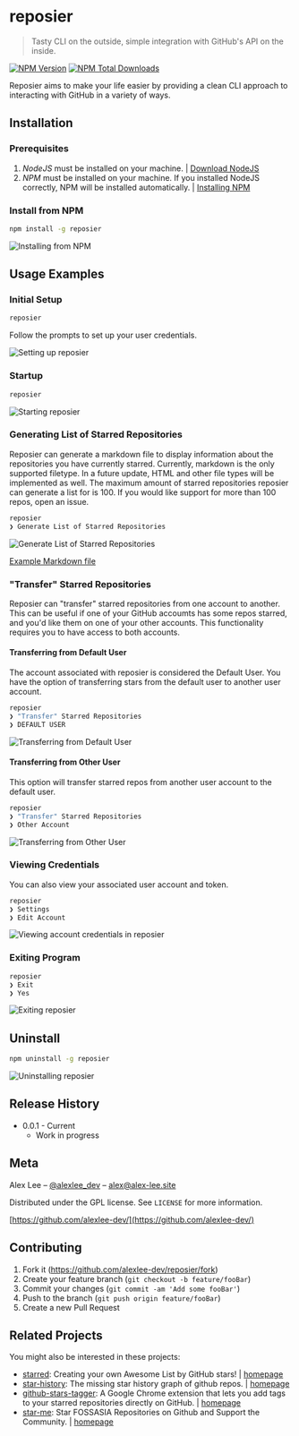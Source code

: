 # reposier

> Tasty CLI on the outside, simple integration with GitHub's API on the inside.

[![NPM Version][npm-image]][npm-url]
[![NPM Total Downloads][npm-downloads]][npm-url]

Reposier aims to make your life easier by providing a clean CLI approach to interacting with GitHub in a variety of ways.

## Installation

### Prerequisites

1. _NodeJS_ must be installed on your machine. | [Download NodeJS](https://nodejs.org/en/)
2. _NPM_ must be installed on your machine. If you installed NodeJS correctly, NPM will be installed automatically. | [Installing NPM](https://www.npmjs.com/get-npm)

### Install from NPM

```sh
npm install -g reposier
```

![Installing from NPM](https://res.cloudinary.com/alexlee-dev/image/upload/v1535747752/reposier/install.svg)

## Usage Examples

### Initial Setup

```sh
reposier
```

Follow the prompts to set up your user credentials.

![Setting up reposier](https://res.cloudinary.com/alexlee-dev/image/upload/v1535748524/reposier/setup.svg)

### Startup

```sh
reposier
```

![Starting reposier](https://res.cloudinary.com/alexlee-dev/image/upload/v1535748684/reposier/startup.svg)

### Generating List of Starred Repositories

Reposier can generate a markdown file to display information about the repositories you have currently starred.
Currently, markdown is the only supported filetype. In a future update, HTML and other file types will be implemented as well.
The maximum amount of starred repositories reposier can generate a list for is 100. If you would like support for more than 100 repos, open an issue.

```sh
reposier
❯ Generate List of Starred Repositories
```

![Generate List of Starred Repositories](https://res.cloudinary.com/alexlee-dev/image/upload/v1535748940/reposier/generateList.svg)

[Example Markdown file](https://github.com/alexlee-dev/reposier/blob/master/examples/exports/md/starredRepos.md)

### "Transfer" Starred Repositories

Reposier can "transfer" starred repositories from one account to another. This can be useful if one of your GitHub accoumts has some repos starred, and you'd like them on one of your other accounts. This functionality requires you to have access to both accounts.

#### Transferring from Default User

The account associated with reposier is considered the Default User. You have the option of transferring stars from the default user to another user account.

```sh
reposier
❯ "Transfer" Starred Repositories
❯ DEFAULT USER
```

![Transferring from Default User](https://res.cloudinary.com/alexlee-dev/image/upload/v1535749729/reposier/fromDefaultToOther.svg)

#### Transferring from Other User

This option will transfer starred repos from another user account to the default user.

```sh
reposier
❯ "Transfer" Starred Repositories
❯ Other Account
```

![Transferring from Other User](https://res.cloudinary.com/alexlee-dev/image/upload/v1535750263/fromOtherToDefault.svg)

### Viewing Credentials

You can also view your associated user account and token.

```sh
reposier
❯ Settings
❯ Edit Account
```

![Viewing account credentials in reposier](https://res.cloudinary.com/alexlee-dev/image/upload/v1535750543/reposier/viewCredentials.svg)

### Exiting Program

```sh
reposier
❯ Exit
❯ Yes
```

![Exiting reposier](https://res.cloudinary.com/alexlee-dev/image/upload/v1535750701/exit.svg)

## Uninstall

```sh
npm uninstall -g reposier
```

![Uninstalling reposier](https://res.cloudinary.com/alexlee-dev/image/upload/v1535750877/reposier/uninstall.svg)

## Release History

- 0.0.1 - Current
  - Work in progress

## Meta

Alex Lee – [@alexlee_dev](https://twitter.com/alexlee_dev) – alex@alex-lee.site

Distributed under the GPL license. See `LICENSE` for more information.

[https://github.com/alexlee-dev/](https://github.com/alexlee-dev/)

## Contributing

1. Fork it (<https://github.com/alexlee-dev/reposier/fork>)
2. Create your feature branch (`git checkout -b feature/fooBar`)
3. Commit your changes (`git commit -am 'Add some fooBar'`)
4. Push to the branch (`git push origin feature/fooBar`)
5. Create a new Pull Request

## Related Projects

You might also be interested in these projects:

- [starred](https://github.com/maguowei/starred): Creating your own Awesome List by GitHub stars! | [homepage](https://github.com/maguowei/starred 'Creating your own Awesome List by GitHub stars!')
- [star-history](https://github.com/timqian/star-history): The missing star history graph of github repos. | [homepage](https://github.com/timqian/star-history 'The missing star history graph of github repos.')
- [github-stars-tagger](https://github.com/artisologic/github-stars-tagger): A Google Chrome extension that lets you add tags to your starred repositories directly on GitHub. | [homepage](https://chrome.google.com/webstore/detail/github-stars-tagger/aaihhjepepgajmehjdmfkofegfddcabc 'A Google Chrome extension that lets you add tags to your starred repositories directly on GitHub.')
- [star-me](https://github.com/fossasia/star-me): Star FOSSASIA Repositories on Github and Support the Community. | [homepage](https://github.com/fossasia/star-me 'Star FOSSASIA Repositories on Github and Support the Community.')

<!-- Markdown link & img dfn's -->

[npm-image]: https://img.shields.io/npm/v/reposier.svg
[npm-downloads]: https://img.shields.io/npm/dt/reposier.svg
[npm-url]: https://www.npmjs.com/package/reposier
